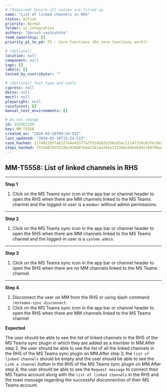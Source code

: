 ```yaml
---
# (Required) Ensure all values are filled up
name: "List of linked channels in RHS"
status: Active
priority: Normal
folder: ui-integration
authors: "@arush-vashishtha"
team_ownership: []
priority_p1_to_p4: P2 - Core Functions (Do core functions work?)

# (Optional)
location: null
component: null
tags: []
labels: []
tested_by_contributor: ""

# (Optional) Test type and tools
cypress: null
detox: null
mmctl: null
playwright: null
rainforest: []
manual_test_environments: []

# Do not change
id: 145561339
key: MM-T5558
created_on: "2024-03-18T09:54:53Z"
last_updated: "2024-03-18T15:24:52Z"
case_hashed: 11f4922857ab227e4a43377a7f514102b2b6cd3ac111d7310c637ec9e29df94e00515395af76eb867028f8099981ff92
steps_hashed: f533d879755156c026b87b4d2161aa392e1f2346169edb491760706aceaa92bfc49a33ff1355c8171c6da9e578411b40
---
```


<!-- (Auto-generated) Based on frontmatter's "key" and "name" -->

## MM-T5558: List of linked channels in RHS

---

**Step 1**

1. Click on the MS Teams sync icon in the app bar or channel header to open the RHS when there are MM channels linked to the MS Teams channel and the logged-in user is a `member` without admin permissions.

---

**Step 2**

1. Click on the MS Teams sync icon in the app bar or channel header to open the RHS when there are MM channels linked to the MS Teams channel and the logged-in user is a `system admin`.

---

**Step 3**

1. Click on the MS Teams sync icon in the app bar or channel header to open the RHS when there are no MM channels linked to the MS Teams channel.

---

**Step 4**

1. Disconnect the user on MM from the RHS or using slash command `/msteams-sync disconnect`.
2. Click on the MS Teams sync icon in the app bar or channel header to open the RHS when there are MM channels linked to the MS Teams channel

**Expected**

The user should be able to see the list of linked channels in the RHS of the MS Teams sync plugin in which they are added as a member in MM.After step 2, the user should be able to see the list of all the linked channels in the RHS of the MS Teams sync plugin on MM.After step 3, the `list of linked channels` should be empty and the user should be able to see the `Link a channel` button in the RHS of the MS Teams sync plugin on MM.After step 4, the user should be able to see the `Request message` to connect their MS Teams account along with the `list of linked channels` in the RHS and the toast message regarding the successful disconnection of their MS Teams account.
